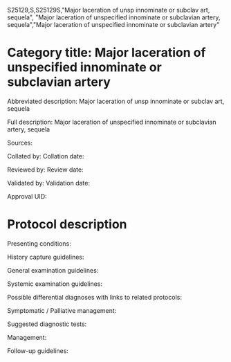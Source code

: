 S25129,S,S25129S,"Major laceration of unsp innominate or subclav art, sequela", "Major laceration of unspecified innominate or subclavian artery, sequela","Major laceration of unspecified innominate or subclavian artery"
# Category title: Major laceration of unspecified innominate or subclavian artery

Abbreviated description: Major laceration of unsp innominate or subclav art, sequela

Full description: Major laceration of unspecified innominate or subclavian artery, sequela

Sources:

Collated by:
Collation date:

Reviewed by:
Review date:

Validated by:
Validation date:

Approval UID:

# Protocol description

Presenting conditions:

History capture guidelines:

General examination guidelines:

Systemic examination guidelines:

Possible differential diagnoses with links to related protocols:

Symptomatic / Palliative management:

Suggested diagnostic tests:

Management:

Follow-up guidelines:
